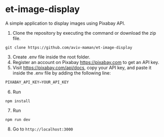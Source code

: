 # et-image-display

A simple application to display images using Pixabay API.

1. Clone the repository by executing the command or download the zip file.
```
git clone https://github.com/aviv-maman/et-image-display
```
3. Create .env file inside the root folder.
4. Register an account on Pixabay https://pixabay.com to get an API key.
5. Visit https://pixabay.com/api/docs, copy your API key, and paste it inside the .env file by adding the following line:
```javascript
PIXABAY_API_KEY=YOUR_API_KEY
```
6. Run
```node
npm install
```
7. Run
```
npm run dev
```
8. Go to ```http://localhost:3000```
